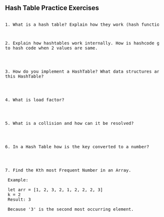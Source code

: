 ## Hash Table Practice Exercises 

<pre> 
1. What is a hash table? Explain how they work (hash function and buckets).
</pre> 

</br> 

<pre>
2. Explain how hashtables work internally. How is hashcode generated and what wiill happen
to hash code when 2 values are same.
</pre> 

</br> 

<pre> 
3. How do you implement a HashTable? What data structures are used internally to implement 
this HashTable?
</pre> 

</br> 

<pre> 
4. What is load factor? 
</pre> 

</br> 

<pre> 
5. What is a collision and how can it be resolved? 
</pre> 

</br> 

<pre> 
6. In a Hash Table how is the key converted to a number? 
</pre> 

</br> 

<pre> 
7. Find the Kth most Frequent Number in an Array.
 
 Example:
 
 let arr = [1, 2, 3, 2, 1, 2, 2, 2, 3]
 k = 2
 Result: 3
 
 Because '3' is the second most occurring element.
</pre> 

